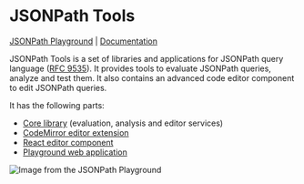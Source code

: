 # JSONPath Tools

[JSONPath Playground](https://vosa53.github.io/jsonpath-tools/documentation/introduction/image.png) | [Documentation](https://vosa53.github.io/jsonpath-tools/)

JSONPath Tools is a set of libraries and applications for JSONPath query language ([RFC 9535](https://datatracker.ietf.org/doc/rfc9535/)). It provides tools to evaluate JSONPath queries, analyze and test them. It also contains an advanced code editor component to edit JSONPath queries.

It has the following parts:

- [Core library](https://vosa53.github.io/jsonpath-tools/documentation/evaluator/get-started) (evaluation, analysis and editor services)
- [CodeMirror editor extension](https://vosa53.github.io/jsonpath-tools/documentation/editor/codemirror-extension)
- [React editor component](https://vosa53.github.io/jsonpath-tools/documentation/editor/react-component)
- [Playground web application](https://jsonpath-playground.pages.dev)

![Image from the JSONPath Playground](https://vosa53.github.io/jsonpath-tools/assets/image.CirRxT7e.png)